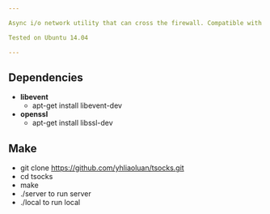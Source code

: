 ```yaml
---

Async i/o network utility that can cross the firewall. Compatible with ss client.

Tested on Ubuntu 14.04

---
```


## Dependencies

- **libevent**
    - apt-get install libevent-dev
- **openssl**
    - apt-get install libssl-dev

## Make

- git clone https://github.com/yhliaoluan/tsocks.git
- cd tsocks
- make
- ./server to run server
- ./local to run local



	
